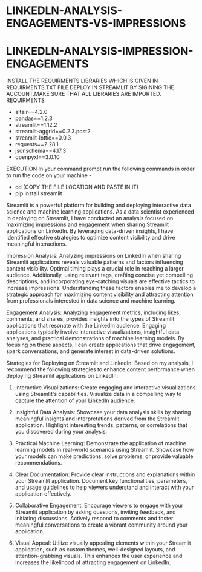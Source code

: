 # LINKEDLN-ANALYSIS-ENGAGEMENTS-VS-IMPRESSIONS
# LINKEDLN-ANALYSIS-IMPRESSION-ENGAGEMENTS
INSTALL THE REQUIRMENTS LIBRARIES WHICH IS GIVEN IN REQUIRMENTS.TXT FILE
DEPLOY IN STREAMLIT BY SIGINING THE ACCOUNT.MAKE SURE THAT ALL LIBRARIES ARE IMPORTED.
REQUIRMENTS
- altair==4.2.0
- pandas==1.2.3
- streamlit==1.12.2
- streamlit-aggrid==0.2.3.post2
- streamlit-lottie==0.0.3
- requests==2.28.1
- jsonschema==4.17.3
- openpyxl==3.0.10

EXECUTION 
In your command prompt run the following commands in order to run the code on your machine -
- cd (COPY THE FILE LOCATION AND PASTE IN IT)
- pip install streamlit

Streamlit is a powerful platform for building and deploying interactive data science and machine learning applications. As a data scientist experienced in deploying on Streamlit, I have conducted an analysis focused on maximizing impressions and engagement when sharing Streamlit applications on LinkedIn. By leveraging data-driven insights, I have identified effective strategies to optimize content visibility and drive meaningful interactions.

Impression Analysis:
Analyzing impressions on LinkedIn when sharing Streamlit applications reveals valuable patterns and factors influencing content visibility. Optimal timing plays a crucial role in reaching a larger audience. Additionally, using relevant tags, crafting concise yet compelling descriptions, and incorporating eye-catching visuals are effective tactics to increase impressions. Understanding these factors enables me to develop a strategic approach for maximizing content visibility and attracting attention from professionals interested in data science and machine learning.

Engagement Analysis:
Analyzing engagement metrics, including likes, comments, and shares, provides insights into the types of Streamlit applications that resonate with the LinkedIn audience. Engaging applications typically involve interactive visualizations, insightful data analyses, and practical demonstrations of machine learning models. By focusing on these aspects, I can create applications that drive engagement, spark conversations, and generate interest in data-driven solutions.

Strategies for Deploying on Streamlit and LinkedIn:
Based on my analysis, I recommend the following strategies to enhance content performance when deploying Streamlit applications on LinkedIn:

1. Interactive Visualizations: Create engaging and interactive visualizations using Streamlit's capabilities. Visualize data in a compelling way to capture the attention of your LinkedIn audience.

2. Insightful Data Analysis: Showcase your data analysis skills by sharing meaningful insights and interpretations derived from the Streamlit application. Highlight interesting trends, patterns, or correlations that you discovered during your analysis.

3. Practical Machine Learning: Demonstrate the application of machine learning models in real-world scenarios using Streamlit. Showcase how your models can make predictions, solve problems, or provide valuable recommendations.

4. Clear Documentation: Provide clear instructions and explanations within your Streamlit application. Document key functionalities, parameters, and usage guidelines to help viewers understand and interact with your application effectively.

5. Collaborative Engagement: Encourage viewers to engage with your Streamlit application by asking questions, inviting feedback, and initiating discussions. Actively respond to comments and foster meaningful conversations to create a vibrant community around your application.

6. Visual Appeal: Utilize visually appealing elements within your Streamlit application, such as custom themes, well-designed layouts, and attention-grabbing visuals. This enhances the user experience and increases the likelihood of attracting engagement on LinkedIn.
